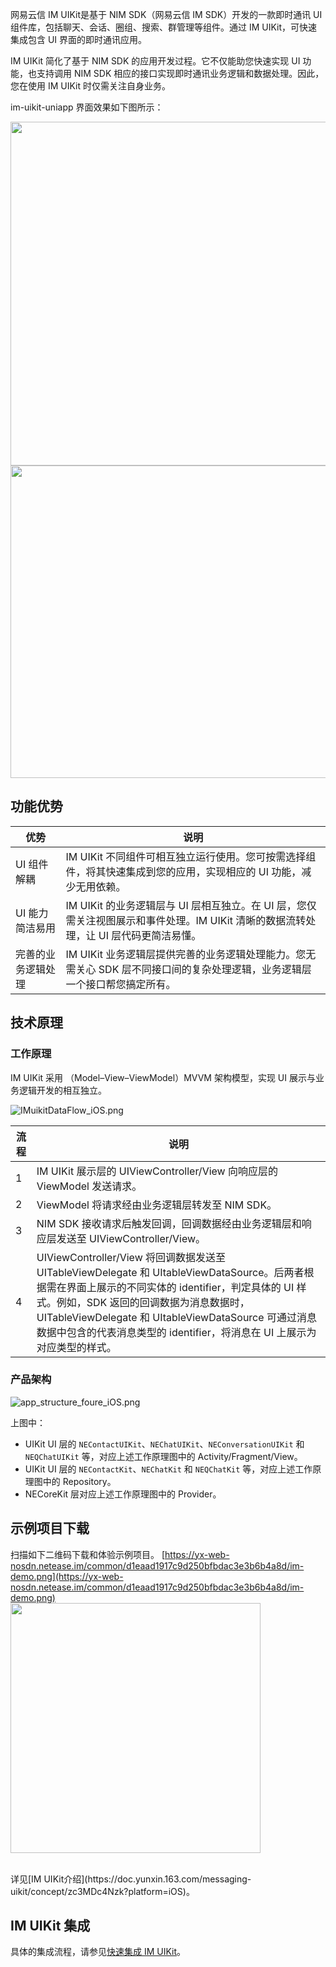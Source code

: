 
网易云信 IM UIKit是基于 NIM SDK（网易云信 IM SDK）开发的一款即时通讯 UI 组件库，包括聊天、会话、圈组、搜索、群管理等组件。通过 IM UIKit，可快速集成包含 UI 界面的即时通讯应用。

IM UIKit 简化了基于 NIM SDK 的应用开发过程。它不仅能助您快速实现 UI 功能，也支持调用 NIM SDK 相应的接口实现即时通讯业务逻辑和数据处理。因此，您在使用 IM UIKit 时仅需关注自身业务。

im-uikit-uniapp 界面效果如下图所示：

<img src="https://yx-web-nosdn.netease.im/common/7ffe6a8afe28b48405b41fb3313d1fa2/uniapp.png" width="800" height="550" />
<br>
<img src="https://yx-web-nosdn.netease.im/common/895963a051a2ae1fae685cfd1682a6bf/%E9%80%9A%E8%AE%AF%E6%A8%A1%E5%9D%97%E4%B8%BB%E8%A6%81%E7%95%8C%E9%9D%A2.png" width="800" height="500" />


## 功能优势

优势 | 说明
---- | --------------
UI 组件解耦 | IM UIKit 不同组件可相互独立运行使用。您可按需选择组件，将其快速集成到您的应用，实现相应的 UI 功能，减少无用依赖。
UI 能力简洁易用 |IM UIKit 的业务逻辑层与 UI 层相互独立。在 UI 层，您仅需关注视图展示和事件处理。IM UIKit 清晰的数据流转处理，让 UI 层代码更简洁易懂。
完善的业务逻辑处理 | IM UIKit 业务逻辑层提供完善的业务逻辑处理能力。您无需关心 SDK 层不同接口间的复杂处理逻辑，业务逻辑层一个接口帮您搞定所有。

## 技术原理

### 工作原理

IM UIKit 采用 （Model–View–ViewModel）MVVM 架构模型，实现 UI 展示与业务逻辑开发的相互独立。

![IMuikitDataFlow_iOS.png](https://yx-web-nosdn.netease.im/common/4526057a8ef3f59f6c65c56c42991de9/IMuikitDataFlow_iOS.png)

流程 | 说明
---- | --------------
1 | IM UIKit 展示层的 UIViewController/View 向响应层的 ViewModel 发送请求。
2 | ViewModel 将请求经由业务逻辑层转发至 NIM SDK。
3 | NIM SDK 接收请求后触发回调，回调数据经由业务逻辑层和响应层发送至 UIViewController/View。
4 | UIViewController/View 将回调数据发送至 UITableViewDelegate 和 UItableViewDataSource。后两者根据需在界面上展示的不同实体的 identifier，判定具体的 UI 样式。例如，SDK 返回的回调数据为消息数据时，UITableViewDelegate 和 UItableViewDataSource 可通过消息数据中包含的代表消息类型的 identifier，将消息在 UI 上展示为对应类型的样式。

### 产品架构



![app_structure_foure_iOS.png](https://yx-web-nosdn.netease.im/common/28d91f74b198c2ba1f1bdfabf19fdc06/app_structure_foure_iOS.png)

上图中：

- UIKit UI 层的 `NEContactUIKit`、`NEChatUIKit`、`NEConversationUIKit` 和 `NEQChatUIKit` 等，对应上述工作原理图中的 Activity/Fragment/View。
- UIKit UI 层的 `NEContactKit`、`NEChatKit` 和 `NEQChatKit` 等，对应上述工作原理图中的 Repository。
- NECoreKit 层对应上述工作原理图中的 Provider。

## 示例项目下载

扫描如下二维码下载和体验示例项目。
[https://yx-web-nosdn.netease.im/common/d1eaad1917c9d250bfbdac3e3b6b4a8d/im-demo.png](https://yx-web-nosdn.netease.im/common/d1eaad1917c9d250bfbdac3e3b6b4a8d/im-demo.png)
<br>
<img src="https://yx-web-nosdn.netease.im/common/d1eaad1917c9d250bfbdac3e3b6b4a8d/im-demo.png" width="400" height="400" />


<br>
详见[IM UIKit介绍](https://doc.yunxin.163.com/messaging-uikit/concept/zc3MDc4Nzk?platform=iOS)。


## IM UIKit 集成

具体的集成流程，请参见[快速集成 IM UIKit](https://doc.yunxin.163.com/messaging-uikit/guide?platform=iOS)。

